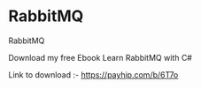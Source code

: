 # RabbitMQ
RabbitMQ

Download my free Ebook Learn RabbitMQ with C#

Link to download :- https://payhip.com/b/6T7o
